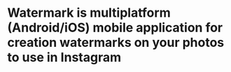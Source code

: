 # Watermark is multiplatform (Android/iOS) mobile application for creation watermarks on your photos to use in Instagram

